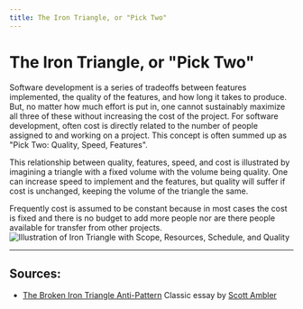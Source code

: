 ```yaml
---
title: The Iron Triangle, or "Pick Two"
---
```

# The Iron Triangle, or "Pick Two"

Software development is a series of tradeoffs between features implemented, the quality of the features, and how long it takes to produce.
But, no matter how much effort is put in, one cannot sustainably maximize all three of these without increasing the cost of the project.
For software development, often cost is directly related to the number of people assigned to and working on a project. 
This concept is often summed up as "Pick Two: Quality, Speed, Features". 

This relationship between quality, features, speed, and cost is illustrated by imagining a triangle with a fixed volume 
with the volume being quality. 
One can increase speed to implement and the features, but quality will suffer if cost is unchanged, 
keeping the volume of the triangle the same.

Frequently cost is assumed to be constant because in most cases the cost is fixed and there is no budget to add more people 
nor are there people available for transfer from other projects.
![Illustration of Iron Triangle with Scope, Resources, Schedule, and Quality](http://www.ambysoft.com/artwork/ironTriangle.jpg)

----
## Sources:
* [The Broken Iron Triangle Anti-Pattern](http://www.ambysoft.com/essays/brokenTriangle.html) Classic essay by [Scott Ambler](https://en.wikipedia.org/wiki/Scott_Ambler)
